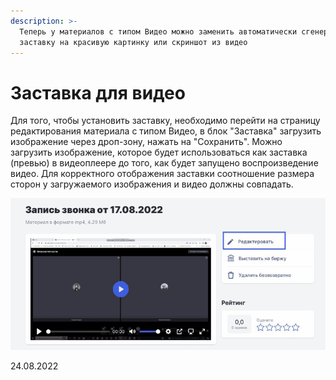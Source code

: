 ```yaml
---
description: >-
  Теперь у материалов с типом Видео можно заменить автоматически сгенерированную
  заставку на красивую картинку или скриншот из видео
---
```


# Заставка для видео

Для того, чтобы установить заставку, необходимо перейти на страницу редактирования материала с типом Видео, в блок "Заставка" загрузить изображение через дроп-зону, нажать на "Сохранить". Можно загрузить изображение, которое будет использоваться как заставка (превью) в видеоплеере до того, как будет запущено воспроизведение видео. Для корректного отображения заставки соотношение размера сторон у загружаемого изображения и видео должны совпадать.

![](<../../.gitbook/assets/Гифка с Gifius.ru-17 (1).gif>)

24.08.2022
